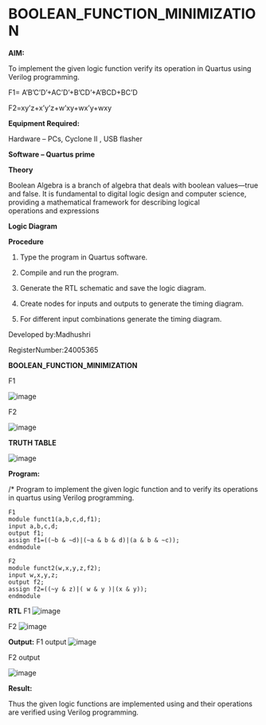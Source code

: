 # BOOLEAN_FUNCTION_MINIMIZATION

**AIM:**

To implement the given logic function verify its operation in Quartus using Verilog programming.

F1= A’B’C’D’+AC’D’+B’CD’+A’BCD+BC’D 

F2=xy’z+x’y’z+w’xy+wx’y+wxy

**Equipment Required:**

Hardware – PCs, Cyclone II , USB flasher

**Software – Quartus prime**

**Theory**

Boolean Algebra is a branch of algebra that deals with boolean values—true and false. It is fundamental to digital logic design and computer science, providing a mathematical framework for describing logical operations and expressions

**Logic Diagram**

**Procedure**

1.	Type the program in Quartus software.

2.	Compile and run the program.

3.	Generate the RTL schematic and save the logic diagram.

4.	Create nodes for inputs and outputs to generate the timing diagram.

5.	For different input combinations generate the timing diagram.




Developed by:Madhushri




RegisterNumber:24005365


**BOOLEAN_FUNCTION_MINIMIZATION**

F1

![image](https://github.com/user-attachments/assets/e53ac260-f494-40fc-9f77-47b0e30610ef)


F2

![image](https://github.com/user-attachments/assets/ea2d3c65-6b0d-492a-9b7f-a559c55d2974)


**TRUTH TABLE**

![image](https://github.com/user-attachments/assets/1191d1d0-9116-4c31-8208-b669af4d5569)




**Program:**

/* Program to implement the given logic function and to verify its operations in quartus using Verilog programming. 
```
F1
module funct1(a,b,c,d,f1);
input a,b,c,d;
output f1;
assign f1=((~b & ~d)|(~a & b & d)|(a & b & ~c));
endmodule

F2
module funct2(w,x,y,z,f2);
input w,x,y,z;
output f2;
assign f2=((~y & z)|( w & y )|(x & y));
endmodule
```






**RTL**
F1
![image](https://github.com/user-attachments/assets/65a3441f-aa34-4432-9f40-e7577f91c340)

F2
![image](https://github.com/user-attachments/assets/11e8a638-19eb-4b0d-9697-74ba922271b2)

**Output:**
F1 output
![image](https://github.com/user-attachments/assets/a8f2ee3a-571d-4988-a65c-8c32e5cb6bf3)

F2 output

![image](https://github.com/user-attachments/assets/e14acff1-5d2b-40b6-9b28-eab7f5838ad3)

**Result:**

Thus the given logic functions are implemented using and their operations are verified using Verilog programming.


